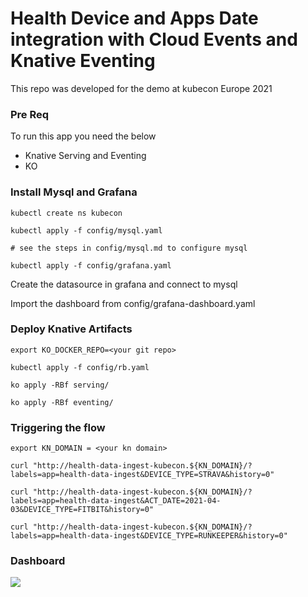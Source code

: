 # Health Device and Apps Date integration with Cloud Events and Knative Eventing

This repo was developed for the demo at kubecon Europe 2021

### Pre Req

To run this app you need the below

* Knative Serving and Eventing
* KO

### Install Mysql and Grafana

```
kubectl create ns kubecon

kubectl apply -f config/mysql.yaml

# see the steps in config/mysql.md to configure mysql

kubectl apply -f config/grafana.yaml
```

Create the datasource in grafana and connect to mysql

Import the dashboard from config/grafana-dashboard.yaml

### Deploy Knative Artifacts

```
export KO_DOCKER_REPO=<your git repo>

kubectl apply -f config/rb.yaml

ko apply -RBf serving/

ko apply -RBf eventing/
```

### Triggering the flow

```
export KN_DOMAIN = <your kn domain>

curl "http://health-data-ingest-kubecon.${KN_DOMAIN}/?labels=app=health-data-ingest&DEVICE_TYPE=STRAVA&history=0"

curl "http://health-data-ingest-kubecon.${KN_DOMAIN}/?labels=app=health-data-ingest&ACT_DATE=2021-04-03&DEVICE_TYPE=FITBIT&history=0"

curl "http://health-data-ingest-kubecon.${KN_DOMAIN}/?labels=app=health-data-ingest&DEVICE_TYPE=RUNKEEPER&history=0"
```

### Dashboard

![](./images/dashboard.jpg)



